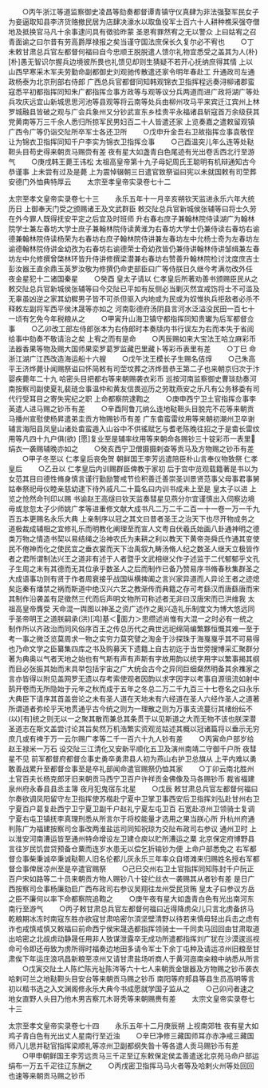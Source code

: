 <!-- { "loadSidebar": true } -->
　　○丙午浙江等道监察御史凌昌等劾奏都督谭青镇守仪真肆为非法强娶军民女子为妾逼取知县李济货赂撤民居为店肆决濠水以取鱼役军士百六十人耕种樵采强夺僧地及抵换官马凡十余事逮问具有徵验昨蒙  圣恩宥罪然宥之无以警众  上曰姑宥之召青面谕之曰尔昔有劳高爵厚禄报之矣当谨守国法庶保长久复尔必不宥也
　　○丁未敕甘肃总兵官左都督何福曰自今忠顺王脱脱遣人馈尔礼物宜悉受之盖其为人(朴)[朴]愚无智识尔握兵边境彼所畏也礼馈见却则生猜疑不若开心抚纳庶得其情  上以山西早寒采木军夫劳勤命副都御史刘观驰传散遣还家令明年春赴工  升通政司左通政杨泰为北京刑部右侍郎  广西总兵官都督同知韩观锦衣卫指挥程远奏浔柳诸郡蛮寇悉平初都指挥同知朱广都指挥佥事方政等与观等议分兵两道而进广政将湖广等处兵攻庆远宜山新城思思河池等县观等将云南等处兵由柳州攻马平来宾迁江宾州上林罗城融县皆破之观与广会兵象州又分钞武宣东乡桂贵平永福诸县斩寇首万余级获其党黄南等万三千余人悉归所掠军民男妇百二十人皆遣还家  上览奏嘉之遣敕留观镇广西令广等仍诣交阯所卒军士各还卫所
　　○戊申升金吾右卫故指挥佥事袁敬侄让为锦衣卫指挥同知千户李实为锦衣卫指挥佥事
　　○己酉温突儿年么连等处鞑靼头目苟史得来朝贡马赐赍有差  夜有星大如盏青白色尾迹有光出卷舌西北行至游气
　　○庚戌韩王薨王讳松  太祖高皇帝第十九子母妃周氏王聪明有机辩通知古今恭谨事  上未尝有过及是薨  上为震悼辍朝三日遣官致祭谥曰宪以未就国敕有司茔葬安德门外恤典特厚云
　　太宗至孝皇帝实录卷七十二


太宗至孝文皇帝实录卷七十三
　　永乐五年十一月辛亥朔钦天监进永乐六年大统历日  上御奉天门受之颁赐诸王及文武群臣  敕交阯总兵官新城侯张辅等曰将士久劳在外今罪人既得抚安平定之后宜及时班师  升右春右庶子兼翰林院侍读湖广为翰林院学士兼左春坊大学士庶子兼翰林院侍读黄淮为右春坊大学士仍兼侍读右春坊右谕德兼翰林院侍读杨荣为右春坊右庶子翰林院侍讲兼左春坊左中允杨士奇为左春坊左谕德翰林院侍讲金幼孜为右春坊右谕德荣士奇幼孜皆仍兼侍讲翰林侍讲邹缉兼左春坊左中允修撰曾棨林环皆升侍讲修撰梁潜兼右春坊右赞善升翰林院检讨沈度庶吉士彭汝器王直余鼎玉英罗汝敬为修撰仍命吏部臣曰广等侍朕日久继今考满勿改外任  夜金星犯十二诸国秦星
　　○癸酉  皇太子请以  仁孝皇后所著劝善书颁赐臣民从之  敕交阯总兵官新城侯张辅等曰今交阯已平如有反侧必当剿灭然宜戒饬将士不可滥及无辜虽凶逆之家其幼穉男子皆不可杀但驱入内地或为民或为奴惟执兵拒敌者必杀不释敕左副将军西平侯沐晟等亦如之  河南彰德府汤阴县言河水泛溢没民田一百七十一顷有乞免今年税粮从之
　　○甲寅升山海卫镇守都指挥同知贵瓛为后军都督佥事
　　○乙卯改工部左侍郎张本为右侍郎时本奏牍内书行误左为右而本失于省阅给事中劾奏不敬请治之矣  上宥之而有是命
　　○丙辰赐如来大宝法王哈立麻彩币法器香果等物及赐大国师果栾罗葛罗监藏巴里藏卜等彩币表里有差
　　○丁巳  命浙江湖广江西改造海运船十六艘
　　○戊午沈王模长子生赐名佶焞
　　○己朱高平王济烨薨讣闻赐祭谥曰怀简敕有司茔坟葬之济烨晋恭王第二子也来朝京归次于汴婴疾薨年二十九  哈密头目把都右等来朝赐袭衣彩币  巡按河南监察御史曹琰劾奏河南按察司副使夏礼裴琏佥事温仲和黄友信畏巡历之劳耽燕安之乐凡有公务移委有司代行受耳目之寄失宪纪之职  上命都察院逮鞫之
　　○庚申西宁卫土官指挥佥事李英遣人进马赐之钞币有差
　　○辛酉阿鲁兀纳么连地鞑靼头目脱完不花等来朝贡马播州宣慰使杨昇遣弟圭贡方物赐钞币有差  广东畬蛮雷纹用等来朝初潮州卫卒谢辅言海阳县凤皇山诸处畬蛮遁入山谷中不供徭赋乞与耆老陈晚往招之于是畬长雷纹用等凡四十九户俱(欲) [愿]复业至是辅率纹用等来朝命各赐钞三十锭彩币一表里绢衣一袭赐辅晚亦如之
　　○癸亥西宁卫僧摄摄剌查等贡马及方物赐之钞币有差
　　○甲子冬至以  仁孝皇后丧免贺  朝鲜国王李芳远遣陪臣朴山言奉仪物致祭  仁孝皇后
　　○乙丑以  仁孝皇后内训赐群臣俾教于家初  后于宫中览观载籍著是书以为女范其目曰德性脩身慎言谨行勤励警戒节俭积善迁善崇圣训景贤范事父母事君事舅姑奉祭祀母仪睦亲慈幼逮下待外戚凡二十篇名曰内训书成未上至是  皇太子以进  上览之怆然命刊印以赐  书谕赵王高燧曰钦天监奏彗星见燕分尔宜谨慎出入伺察边境毋或怠忽太子少师姚广孝等进重修文献大成书凡二万二千二百一十一卷一万一千九百五本更赐名永乐大典  上亲制序以冠之其文曰昔者圣王之治天下也尽开物成务之道极裁成辅相之宜修礼乐而明教化阐理至而宣人文粤自伏羲氏始画八卦通神明之德类万物之情造书契以易结绳之治神农氏为耒耕之利以教天下黄帝尧舜氏作通其变使民不倦神而化之使民宜之垂衣裳而天下治禹叙九畴汤脩人纪之数圣人继天立极皆作者之君所谓制法兴王之道非有述于人者暨乎文武相继父作子述监于二代郁郁乎文孔子生周之末有其德而无其位承乎数圣人之后而制作已备乃赞易序书脩春秋集群圣之大成语事功则有贤于作者周衰接乎战国纵横捭阖之言兴家异道而人异论王者之迹熄矣迄秦有燔禁之祸而斯道中绝汉兴六艺之教渐传而典籍之存可考繇汉而唐繇唐而宋其制作沿袭盖有足徵然三代而后声明文物所可称述者无非曰汉唐宋而已洪维我  太祖高皇帝膺受  天命混一舆图以神圣之资广述作之奥兴造礼乐制度文为博大悠远同乎圣帝明王之道朕嗣承(洪)[鸿]基＜面力＞思缵述尚惟有大混一之时必有一统之制作所以齐政治而同风俗序百王之传总历代之典世远祀绵简编繁夥恒慨其难一至于考一事之微泛览莫周求一物之实穷力莫究譬之淘金于沙探珠于海戛戛乎其不可易得也乃命文学之臣纂集四库之书及购募天下遗籍上自古初迄于当世旁搜博采汇聚群分著为典奥以气者天地之始也有气斯有声有声斯有字故用韵以统字用字以繁事揭其纲而目必张振其始而末具举包括宇宙之广大统会古今之异同巨细粲然明备其余襍家之言亦皆得以附见盖网罗无遗以存考索使观者因韵以求字因字以考事自源徂流如射中鹄开卷而无所隐始于元年之秋而成于五年之冬总二万二千九百三十七卷名之曰永乐大典臣下请序其首盖尝论之未有圣人道在天地未有六经道在圣人六经作圣人之道著所谓道者弥纶乎天地贯通乎古今统之则为一理散之则为万事支流蔓衍其绪纷纭不(以)[有]统之则无以一之聚其散而兼总其条贯于以见斯道之大而无物不该也朕深潜圣道志在斯文盖尝讨论其旨矣然万机浩繁实资观览姑述其概以冠诸篇将以垂示无穷庶几或有禆于万一云尔赐广孝等二千一百六十九人钞有差
　　○丙寅命户部岁给赵王禄米一万石  设交阯三江清化又安新平顺化五卫及演州南靖二守御千户所  夜彗星不见  前军都督府都督佥事史勇卒勇肃县人初为燕山右护卫总旗从  上平内难以勇敢善战累升至都督佥事至是卒礼部闻命遣官赐祭仍恤其家
　　○丁卯云南北胜州土官百夫长杨克郎牙旧来朝贡马西宁卫百户许祥贡金佛像及马各赐钞币  裁省福建泉州府永春县县丞主簿  夜月犯鬼宿东北星
　　○戊辰  敕甘肃总兵官左都督何福曰尔奏欲调凤阳留守左卫指挥使苏楷赴宁夏中卫掌卫事西安后卫指挥刘弘赴甘州右卫宁夏百户葛复赴西宁卫宁夏卫副千户赵礼宁夏左屯卫百  石宽赴凉州卫领骑士复调宁夏右屯卫镇抚李真理刑悉从所言尔于将校能量才选用之果当朕心所  升杭州府通判陈广为福建按察司佥事改两淮盐运司同知祝琼为交阯布政司右参议  通州卫时  上以淮安河南漕运皆至通州特命增设左卫建仓庾以贮所漕运之粟  北京保定府博野县言往岁民饥尝贷预备仓粟而连岁水患无以偿乞折输钞为便  上命户部悉免之  右军都督佥事柴秉诚卒秉诚鞑靼人旧名伦都儿灰永乐三年率众自塔滩来归赐姓名授右军都督佥事俾居凉州至是卒遣官赐祭
　　○己巳交州右卫土官指挥同知陈封千户阮正百户宋如路等二十员来朝贡方物人赐钞八十锭纻丝衣一袭赐其从者钞有差  是日广西按察司佥事杨廉劾启广西布政司右参议吴翔往龙州受民货贿  皇太子曰参议方岳之臣不廉何以率下命都察院追鞫之
　　○庚午夜有星大如盏青白色有光出南河东南行至游气
　　○丙子敕甘肃总兵官左都督何福曰近得降虏朵儿只言北虏备挤马乾粮期冰冻时南寇东胜亦欲寇甘肃哈密尔湏坚壁清野以待若来慎毋轻出兵击之虑有诈也戒慎戒慎又敕福曰前命西宁侯宋晟选都指挥领骑士一千同卖马回回由甘肃取道出哈密之北觇虏动静晟任用非人致谋泄露卒无成功所遣都指挥刘广犹在沙漠逡巡视命可令即还毋致为虏所得时福奏边地田多请令军士下余丁屯种及请运凉州旧粮至甘肃俟下年运庄浪巩昌新粮至凉州又请甘肃盐场听商人于黄河迤南籴粮中纳悉从所言
　　○戊寅交阯土人陈纻陈光祉陈涔等六十七人来朝贡金银器及方物赐之钞币袭衣  哈剌可兰之地鞑靼头目安台等来朝贡马赐之钞币  南阳等府郏县等县生员高明等言初以楷书选之入文渊阁修永乐大典今书成愿就学国子监从之
　　○己卯问者速之地女直野人头目乃他木男吉察兀木哥秃等来朝赐赉有差
　　太宗文皇帝实录卷七十三


太宗至孝文皇帝实录卷七十四
　　永乐五年十二月庚辰朔  上视南郊牲  夜有星大如鸡子青白色有光出丈人星南行至近浊
　　○辛巳净修三藏国师耳亦赤净戒三藏国师八儿思并鞑官指挥梁顺礼等凉州卫副都纲失昝十等各遣人贡马赐钞币有差
　　○甲申朝鲜国王李芳远贡马三千疋至辽东敕保定侯孟善遣送北京苑马命户部运绢布一万五千疋往辽东酬之
　　○丙戌密卫指挥马马火者等及哈剌火州等处回回也速等来朝贡马赐之钞币

